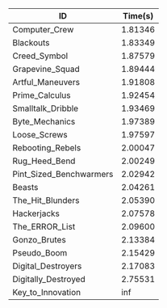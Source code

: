 |ID|Time(s)|
|-|-|
|Computer_Crew|1.81346|
|Blackouts|1.83349|
|Creed_Symbol|1.87579|
|Grapevine_Squad|1.89444|
|Artful_Maneuvers|1.91808|
|Prime_Calculus|1.92454|
|Smalltalk_Dribble|1.93469|
|Byte_Mechanics|1.97389|
|Loose_Screws|1.97597|
|Rebooting_Rebels|2.00047|
|Rug_Heed_Bend|2.00249|
|Pint_Sized_Benchwarmers|2.02942|
|Beasts|2.04261|
|The_Hit_Blunders|2.05390|
|Hackerjacks|2.07578|
|The_ERROR_List|2.09600|
|Gonzo_Brutes|2.13384|
|Pseudo_Boom|2.15429|
|Digital_Destroyers|2.17083|
|Digitally_Destroyed|2.75531|
|Key_to_Innovation|inf|
